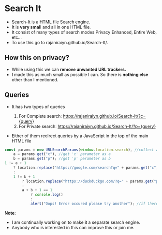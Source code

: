 # Search It
*   Search-It is a HTML file Search engine.
*   It is **very small** and all in one HTML file.
*   It consist of many types of search modes Privacy Enhanced, Entire Web, etc...
*   To use this go to rajaniraiyn.github.io/Search-It/.

## How this on privacy?
*   While using this we can **remove unwanted URL trackers.**
*   I made this as much small as possible I can. So there is **nothing else** other than I mentioned.

## Queries
*   It has two types of queries
      1.  For Complete search: https://rajaniraiyn.github.io/Search-It/?c={query}
      2.  For Private search: https://rajaniraiyn.github.io/Search-It/?p={query}

*   Either of them redirect queries by a JavaScript in the top of the main HTML file

```javascript
const params = new URLSearchParams(window.location.search), //collect all parameters as parms
    a = params.get("c"), //get 'c' parameter as a
    b = params.get("p"); //get 'p' parameter as b
1 != a + 1 
    ? location.replace("https://google.com/search?q=" + params.get("c"))
    : 
    1 != b + 1
        ? location.replace("https://duckduckgo.com/?q=" + params.get("p"))
        : 
        a + b + 1 == 1
            ? console.log()
            : 
            alert("Oops! Error occured please try another"); //if there is empty query, display error
```

**Note:**
*   I am continually working on to make it a separate search engine.
*   Anybody who is interested in this can improve this or join me.
